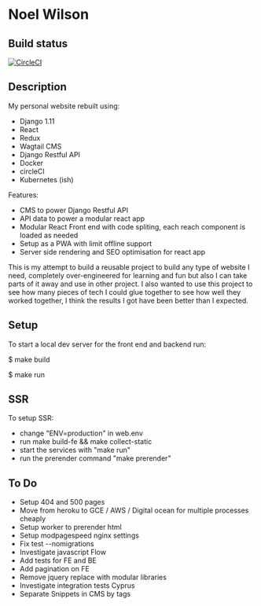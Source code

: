 Noel Wilson
===============================================================================

## Build status

[![CircleCI](https://circleci.com/gh/jwnwilson/django_react_redux_webapp.svg?style=svg)](https://circleci.com/gh/jwnwilson/django_react_redux_webapp)

## Description

My personal website rebuilt using:

- Django 1.11
- React 
- Redux
- Wagtail CMS
- Django Restful API
- Docker
- circleCI
- Kubernetes (ish)

Features:
- CMS to power Django Restful API
- API data to power a modular react app
- Modular React Front end with code spliting, each reach component is loaded as needed
- Setup as a PWA with limit offline support
- Server side rendering and SEO optimisation for react app

This is my attempt to build a reusable project to build any type of website I need, completely over-engineered for learning and fun but also I can take parts of it away and use in other project. I also wanted to use this project to see how many pieces of tech I could glue together to see how well they worked together, I think the results I got have been better than I expected.

## Setup

To start a local dev server for the front end and backend run:

$  make build

$  make run

## SSR

To setup SSR:

- change "ENV=production" in web.env
- run make build-fe && make collect-static
- start the services with "make run"
- run the prerender command "make prerender"

## To Do

- Setup 404 and 500 pages
- Move from heroku to GCE / AWS / Digital ocean for multiple processes cheaply
- Setup worker to prerender html
- Setup modpagespeed nginx settings
- Fix test --nomigrations
- Investigate javascript Flow
- Add tests for FE and BE
- Add pagination on FE
- Remove jquery replace with modular libraries
- Investigate integration tests Cyprus
- Separate Snippets in CMS by tags
